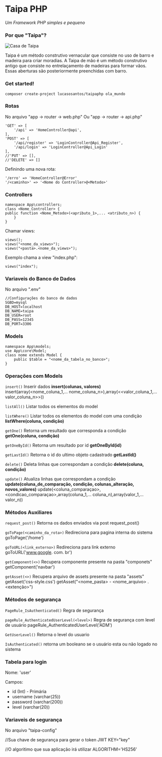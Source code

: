 # Taipa PHP  
*Um Framework PHP simples e pequeno*
  
### Por que "Taipa"?
  
![Casa de Taipa](https://upload.wikimedia.org/wikipedia/commons/thumb/8/88/Serra-Talhada-Casa-de-taipa.jpg/1200px-Serra-Talhada-Casa-de-taipa.jpg)
  
Taipa é um método construtivo vernacular que consiste no uso de barro e madeira para criar moradias. A Taipa de mão é um método construtivo antigo que consiste no entrelaçamento de madeiras para formar vãos. Essas aberturas são posteriormente preenchidas com barro.
  
### Get started!
  
```composer create-project lucasosantos/taipaphp ola_mundo```

### Rotas
  
No arquivo "app -> router -> web.php"
Ou "app -> router -> api.php"

    'GET' => [
        '/api' => 'HomeController@api',
    ],
    'POST' => [
        '/api/register' => 'LoginController@Api_Register',
        '/api/login' => 'LoginController@Api_Login'
    ],
    //'PUT' => [],
    //'DELETE' => []

Definindo uma nova rota:

    '/erro' => 'HomeController@Error'
    '/<caminho>' => '<Nome do Controller>@<Metodo>'
  
### Controllers

    namespace App\controllers;
    class <Nome_Controller> {
    public function <Nome_Metodo>(<apributo_1>,... <atributo_n>) {
        }
    }

Chamar views:

    views();
    views("<nome_da_views>");
    views("<pasta>.<nome_da_views>");
    
Exemplo chama a view "index.php":

    views("index");

### Variaveis do Banco de Dados
  
No arquivo ".env"

    //Configurações do banco de dados
    SGBD=mysql
    DB_HOST=localhost
    DB_NAME=taipa
    DB_USER=root
    DB_PASS=12345
    DB_PORT=3306
  
### Models

    namespace App\models;
    use App\core\Model;
    class nome extends Model {
        public $table = "<nome_da_tabela_no_banco>";
    }  

### Operações com Models

```insert()```
Inserir dados
**insert(colunas, valores)**
insert(array(<nome_coluna_1,... nome_coluna_n>),array(<<valor_coluna_1,... valor_coluna_n>>))

```listAll()```
Listar todos os elementos do model

```listWhere()```
Listar todos os elementos do model com uma condição
**listWhere(coluna, condição)**

```getOne()```
Retorna um resultado que corresponda a condição
**getOne(coluna, condição)**

```getOneById()```
Retorna um resultado por id
**getOneById(id)**

```getLastId()```
Retorna o id do ultimo objeto cadastrado
**getLastId()**

```delete()```
Deleta linhas que correspondam a condição
**delete(coluna, condição)**

```update()```
Atualiza linhas que correspondam a condição
**update(coluna_de_comparação, condição, colunas_alteração, novos_valores)**
update(<coluna_comparaçao>,<condicao_comparaçao>,array(coluna_1,... coluna_n),array(valor_1,... valor_n))
  
### Métodos Auxiliares
  
```request_post()```
Retorna os dados enviados via post
request_post()

```goToPage(<caminho_da_rota>)```
Redireciona para pagina interna do sistema
goToPage('/home')

```goToURL(<link_externo>)```
Redireciona para link externo
goToURL('www.google. com. br')
    
```getComponent(<>)```
Recupera componente presente na pasta "componets"
getComponent('navbar')
    
```getAsset(<>)```
Recupera arquivo de assets presente na pasta "assets"
getAsset('css-style.css')
getAsset("<nome_pasta> - <nome_arquivo> . <extenção>")

### Métodos de segurança

```PageRule_IsAuthenticated()```
Regra de segurança

```pageRule_AuthenticatedUserLevel(<level>)```
Regra de segurança com level de usuário
pageRule_AuthenticatedUserLevel('ADM')

```GetUserLevel()```
Retorna o level do usuario

```IsAuthenticated()```
retorna um booleano se o usuário esta ou não logado no sistema

### Tabela para login

Nome: 'user'

Campos:
- id (Int) - Primária
- username (varchar(25))
- password (varchar(200))
- level (varchar(20))

### Variaveis de segurança
No arquivo "taipa-config"

//Sua chave de segurança para gerar o token JWT
KEY="key"

//O algoritimo que sua aplicação irá utilizar
ALGORITHM='HS256'